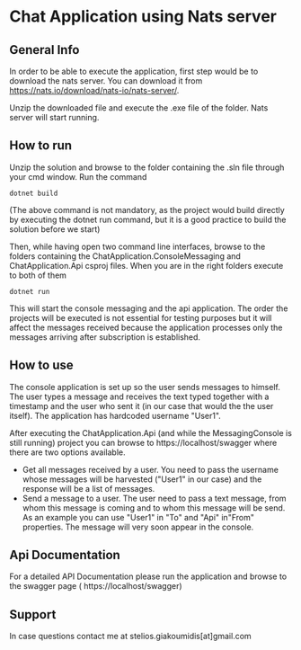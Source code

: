 # Chat Application using Nats server

## General Info

In order to be able to execute the application, first step would be to download the nats server. You can download it from https://nats.io/download/nats-io/nats-server/.

Unzip the downloaded file and execute the .exe file of the folder. Nats server will start running.

## How to run
Unzip the solution and browse to the folder containing the .sln file through your cmd window. Run the command  
```
dotnet build
```
(The above command is not mandatory, as the project would build directly by executing the dotnet run command, but it is a good practice to build the solution before we start)

Then, while having open two command line interfaces, browse to the folders containing the ChatApplication.ConsoleMessaging and ChatApplication.Api csproj files. When you are in the right folders execute to both of them
```
dotnet run
```
This will start the console messaging and the api application. The order the projects will be executed is not essential for testing purposes but it will affect the messages received because the application processes only the messages arriving after subscription is established. 


## How to use
The console application is set up so the user sends messages to himself. The user types a message and receives the text typed together with a timestamp and the user who sent it (in our case that would the the user itself). The application has hardcoded username "User1".

After executing the ChatApplication.Api (and while the MessagingConsole is still running) project you can browse to https://localhost/swagger where there are two options available.

- Get all messages received by a user. You need to pass the username whose messages will be harvested ("User1" in our case) and the response will be a list of messages.
- Send a message to a user. The user need to pass a text message, from whom this message is coming and to whom this message will be send. As an example you can use "User1" in "To" and "Api" in"From" properties. The message will very soon appear in the console.

## Api Documentation
For a detailed API Documentation please run the application and browse to the swagger page ( https://localhost/swagger)

## Support
In case questions contact me at stelios.giakoumidis[at]gmail.com
